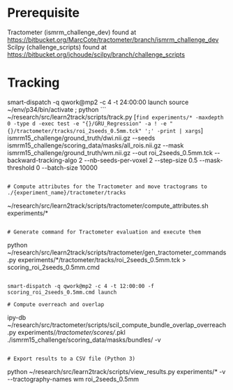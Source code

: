 # Prerequisite
Tractometer (ismrm_challenge_dev) found at https://bitbucket.org/MarcCote/tractometer/branch/ismrm_challenge_dev
Scilpy (challenge_scripts) found at https://bitbucket.org/jchoude/scilpy/branch/challenge_scripts

# Tracking
smart-dispatch -q qwork@mp2 -c 4 -t 24:00:00 launch source ~/env/p34/bin/activate \; python ```
~/research/src/learn2track/scripts/track.py [`find experiments/* -maxdepth 0 -type d -exec test -e "{}/GRU_Regression" -a ! -e "{}/tractometer/tracks/roi_2seeds_0.5mm.tck" ';' -print | xargs`] ismrm15_challenge/ground_truth/dwi.nii.gz --seeds ismrm15_challenge/scoring_data/masks/all_rois.nii.gz --mask ismrm15_challenge/ground_truth/wm.nii.gz --out roi_2seeds_0.5mm.tck --backward-tracking-algo 2 --nb-seeds-per-voxel 2 --step-size 0.5 --mask-threshold 0 --batch-size 10000
```

# Compute attributes for the Tractometer and move tractograms to ./{experiment_name}/tractometer/tracks
```
~/research/src/learn2track/scripts/tractometer/compute_attributes.sh experiments/*
```

# Generate command for Tractometer evaluation and execute them
```
python ~/research/src/learn2track/scripts/tractometer/gen_tractometer_commands.py experiments/*/tractometer/tracks/roi_2seeds_0.5mm.tck > scoring_roi_2seeds_0.5mm.cmd
```

smart-dispatch -q qwork@mp2 -c 4 -t 12:00:00 -f scoring_roi_2seeds_0.5mm.cmd launch

# Compute overreach and overlap
```
ipy-db ~/research/src/tractometer/scripts/scil_compute_bundle_overlap_overreach.py experiments/*/tractometer/scores/*.pkl ./ismrm15_challenge/scoring_data/masks/bundles/ -v
```

# Export results to a CSV file (Python 3)
```
python ~/research/src/learn2track/scripts/view_results.py experiments/* -v --tractography-names wm roi_2seeds_0.5mm
```
